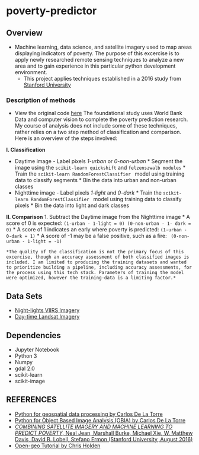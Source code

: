 # poverty-predictor

## Overview 
* Machine learning, data science, and satellite imagery used to map areas displaying indicators of poverty. The purpose of this excercise is to apply newly researched remote sensing techniques to analyze a new area and to gain experience in this particular python development environment. 
    * This project applies techniques established in a 2016 study from [Stanford University](http://sustain.stanford.edu/predicting-poverty/)

### Description of methods 
  * View the original code [here](https://github.com/nealjean/predicting-poverty)
  The foundational study uses World Bank Data and computer vision to complete the poverty prediction research. My course of analysis does not include some of these techniques, rather relies on a two step method of classification and comparison. Here is an overview of the steps involved:
    
  **I. Classification**
  * Daytime image - Label pixels *1-urban* or *0-non-urban*
         * Segment the image using the ```scikit-learn quickshift``` and ```felzenszwalb modules```
         * Train the  ```scikit-learn RandomForestClassifier ``` model using training data to classify segments
         * Bin the data into urban and non-urban classes 
  * Nighttime image - Label pixels *1-light* and *0-dark*
        *  Train the  ```scikit-learn RandomForestClassifier ``` model using training data to classify pixels
         * Bin the data into light and dark classes 

  **II. Comparison**
      1. Subtract the Daytime image from the Nighttime image 
        * A score of 0 is expected:
        ``` (1-urban - 1-light = 0) (0-non-urban - 1- dark = 0) ```
        * A score of 1 indicates an early where poverty is predicted:
        ``` (1-urban - 0-dark = 1) ```
        * A score of -1 may be a false positive, such as a fire: 
        ``` (0-non-urban - 1-light = -1)```

    *The quality of the classification is not the primary focus of this excercise, though an accuracy assessment of both classified images is included. I am limited to producing the training datasets and wanted to prioritize building a pipeline, including accuracy assessments, for the process using this tech stack. Parameters of training the model were optimized, however the training-data is a limiting factor.*

## Data Sets 
   * [Night-lights VIIRS Imagery](https://ngdc.noaa.gov/eog/viirs/download_ut_mos.html)
   * [Day-time Landsat Imagery](https://www.descarteslabs.com/)
 

## Dependencies 
  * Jupyter Notebook
  * Python 3
  * Numpy
  * gdal 2.0
  * scikit-learn
  * scikit-image


## REFERENCES 
* [Python for geospatial data processing by Carlos De La Torre](https://www.machinalis.com/blog/python-for-geospatial-data-processing/)
* [Python for Object Based Image Analysis (OBIA) by Carlos De La Torre](https://www.machinalis.com/blog/obia/) 
* [_COMBINING SATELLITE IMAGERY AND MACHINE LEARNING TO PREDICT POVERTY_, Neal Jean, Marshall Burke, Michael Xie, W. Matthew Davis, David B. Lobell, Stefano Ermon (Stanford University, August 2016)](http://sustain.stanford.edu/predicting-poverty/)
*  [Open-geo Tutorial by Chris Holden](https://github.com/ceholden/open-geo-tutorial)
